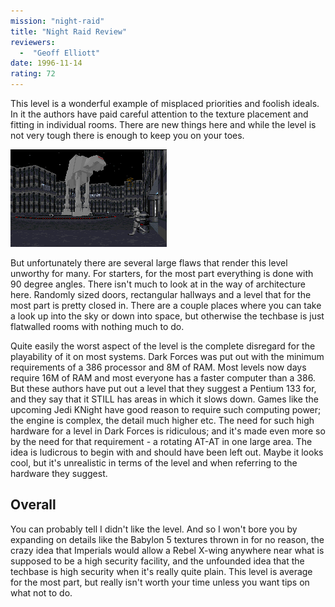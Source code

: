 ```yaml
---
mission: "night-raid"
title: "Night Raid Review"
reviewers: 
  -  "Geoff Elliott"
date: 1996-11-14
rating: 72
---
```


This level is a wonderful example of misplaced priorities and foolish ideals. In it the authors have paid careful attention to the texture placement and fitting in individual rooms. There are new things here and while the level is not very tough there is enough to keep you on your toes.

![Night Raid screenshot](./niteraid.png "This area might look nice but it serves no purpose other than to slow down the computer.")

But unfortunately there are several large flaws that render this level unworthy for many. For starters, for the most part everything is done with 90 degree angles. There isn't much to look at in the way of architecture here. Randomly sized doors, rectangular hallways and a level that for the most part is pretty closed in. There are a couple places where you can take a look up into the sky or down into space, but otherwise the techbase is just flatwalled rooms with nothing much to do.

Quite easily the worst aspect of the level is the complete disregard for the playability of it on most systems. Dark Forces was put out with the minimum requirements of a 386 processor and 8M of RAM. Most levels now days require 16M of RAM and most everyone has a faster computer than a 386. But these authors have put out a level that they suggest a Pentium 133 for, and they say that it STILL has areas in which it slows down. Games like the upcoming Jedi KNight have good reason to require such computing power; the engine is complex, the detail much higher etc. The need for such high hardware for a level in Dark Forces is ridiculous; and it's made even more so by the need for that requirement - a rotating AT-AT in one large area. The idea is ludicrous to begin with and should have been left out. Maybe it looks cool, but it's unrealistic in terms of the level and when referring to the hardware they suggest.

## Overall

You can probably tell I didn't like the level. And so I won't bore you by expanding on details like the Babylon 5 textures thrown in for no reason, the crazy idea that Imperials would allow a Rebel X-wing anywhere near what is supposed to be a high security facility, and the unfounded idea that the techbase is high security when it's really quite plain. This level is average for the most part, but really isn't worth your time unless you want tips on what not to do.
